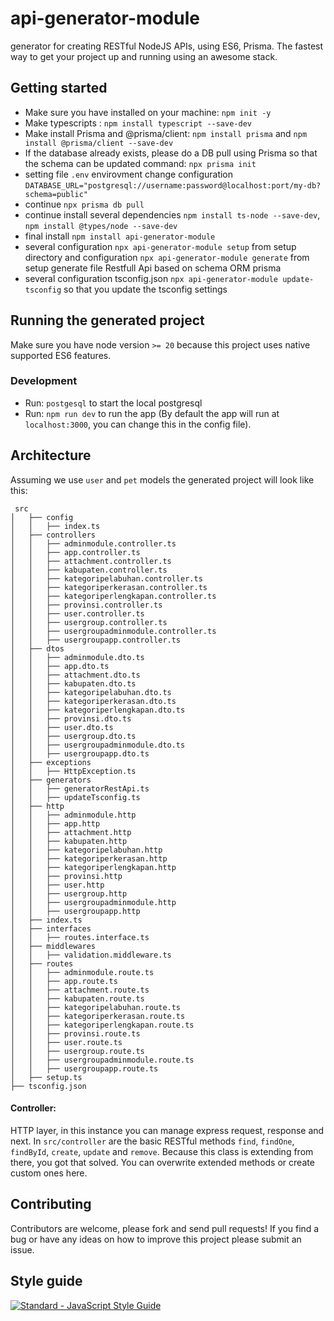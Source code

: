# api-generator-module


generator for creating RESTful NodeJS APIs, using ES6, Prisma. The fastest way to get your project up and running using an awesome stack.


## Getting started

- Make sure you have installed on your machine: `npm init -y`
- Make typescripts : `npm install typescript --save-dev`
- Make install Prisma and @prisma/client: `npm install prisma` and `npm install @prisma/client --save-dev`
- If the database already exists, please do a DB pull using Prisma so that the schema can be updated command: `npx prisma init` 
- setting file `.env` envirovment change configuration `DATABASE_URL="postgresql://username:password@localhost:port/my-db?schema=public"`
- continue `npx prisma db pull`
- continue install several dependencies `npm install ts-node --save-dev`, `npm install @types/node --save-dev`
- final install `npm install api-generator-module`
- several configuration `npx api-generator-module setup` from setup directory and configuration `npx api-generator-module generate` from setup generate file Restfull Api based on schema ORM prisma 
- several configuration tsconfig.json `npx api-generator-module update-tsconfig` so that you update the tsconfig settings

## Running the generated project

Make sure you have node version `>= 20` because this project uses native supported ES6 features.

### Development

- Run: `postgesql` to start the local postgresql
- Run: `npm run dev` to run the app (By default the app will run at `localhost:3000`, you can change this in the config file).

## Architecture
Assuming we use `user` and `pet` models the generated project will look like this:

```
 src
│   ├── config
│   │   ├── index.ts
│   ├── controllers
│   │   ├── adminmodule.controller.ts
│   │   ├── app.controller.ts
│   │   ├── attachment.controller.ts
│   │   ├── kabupaten.controller.ts
│   │   ├── kategoripelabuhan.controller.ts
│   │   ├── kategoriperkerasan.controller.ts
│   │   ├── kategoriperlengkapan.controller.ts
│   │   ├── provinsi.controller.ts
│   │   ├── user.controller.ts
│   │   ├── usergroup.controller.ts
│   │   ├── usergroupadminmodule.controller.ts
│   │   ├── usergroupapp.controller.ts
│   ├── dtos
│   │   ├── adminmodule.dto.ts
│   │   ├── app.dto.ts
│   │   ├── attachment.dto.ts
│   │   ├── kabupaten.dto.ts
│   │   ├── kategoripelabuhan.dto.ts
│   │   ├── kategoriperkerasan.dto.ts
│   │   ├── kategoriperlengkapan.dto.ts
│   │   ├── provinsi.dto.ts
│   │   ├── user.dto.ts
│   │   ├── usergroup.dto.ts
│   │   ├── usergroupadminmodule.dto.ts
│   │   ├── usergroupapp.dto.ts
│   ├── exceptions
│   │   ├── HttpException.ts
│   ├── generators
│   │   ├── generatorRestApi.ts
│   │   ├── updateTsconfig.ts
│   ├── http
│   │   ├── adminmodule.http
│   │   ├── app.http
│   │   ├── attachment.http
│   │   ├── kabupaten.http
│   │   ├── kategoripelabuhan.http
│   │   ├── kategoriperkerasan.http
│   │   ├── kategoriperlengkapan.http
│   │   ├── provinsi.http
│   │   ├── user.http
│   │   ├── usergroup.http
│   │   ├── usergroupadminmodule.http
│   │   ├── usergroupapp.http
│   ├── index.ts
│   ├── interfaces
│   │   ├── routes.interface.ts
│   ├── middlewares
│   │   ├── validation.middleware.ts
│   ├── routes
│   │   ├── adminmodule.route.ts
│   │   ├── app.route.ts
│   │   ├── attachment.route.ts
│   │   ├── kabupaten.route.ts
│   │   ├── kategoripelabuhan.route.ts
│   │   ├── kategoriperkerasan.route.ts
│   │   ├── kategoriperlengkapan.route.ts
│   │   ├── provinsi.route.ts
│   │   ├── user.route.ts
│   │   ├── usergroup.route.ts
│   │   ├── usergroupadminmodule.route.ts
│   │   ├── usergroupapp.route.ts
│   ├── setup.ts
├── tsconfig.json
```

#### Controller:
HTTP layer, in this instance you can manage express request, response and next. In `src/controller` are the basic RESTful methods `find`, `findOne`, `findById`, `create`, `update` and `remove`. Because this class is extending from there, you got that solved. You can overwrite extended methods or create custom ones here.


## Contributing
Contributors are welcome, please fork and send pull requests! If you find a bug or have any ideas on how to improve this project please submit an issue.


## Style guide
[![Standard - JavaScript Style Guide](https://cdn.rawgit.com/feross/standard/master/badge.svg)](https://github.com/feross/standard)
